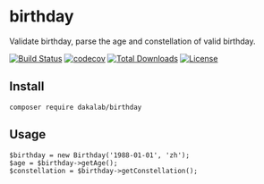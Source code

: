 # birthday

Validate birthday, parse the age and constellation of valid birthday.

[![Build Status](https://travis-ci.org/dakalab/birthday.svg?branch=master)](https://travis-ci.org/dakalab/birthday)
[![codecov](https://codecov.io/gh/dakalab/birthday/branch/master/graph/badge.svg)](https://codecov.io/gh/dakalab/birthday)
[![Total Downloads](https://poser.pugx.org/dakalab/birthday/downloads)](https://packagist.org/packages/dakalab/birthday)
[![License](https://poser.pugx.org/dakalab/birthday/license.svg)](https://packagist.org/packages/dakalab/birthday)

## Install

```
composer require dakalab/birthday
```

## Usage

```
$birthday = new Birthday('1988-01-01', 'zh');
$age = $birthday->getAge();
$constellation = $birthday->getConstellation();
```
